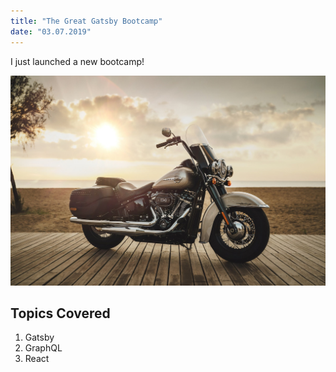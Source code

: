 ```yaml
---
title: "The Great Gatsby Bootcamp"
date: "03.07.2019"
---
```


I just launched a new bootcamp!

![Harley Davidson](./moto.jpg)

## Topics Covered

1. Gatsby
2. GraphQL
3. React